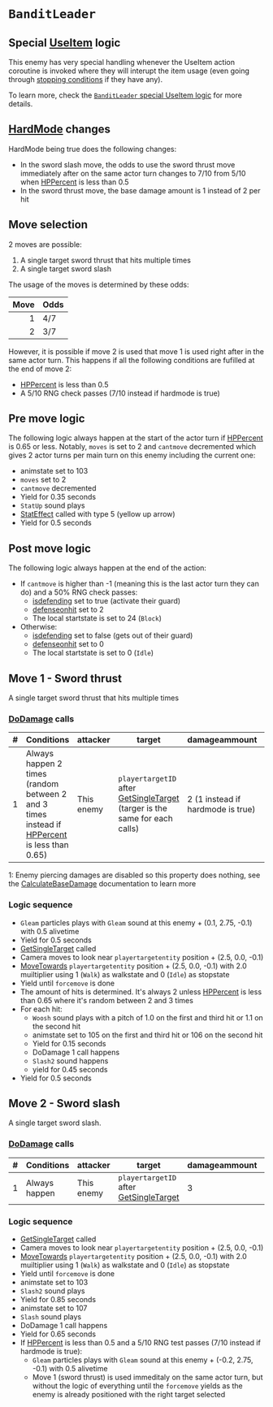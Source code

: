 # `BanditLeader`

## Special [UseItem](../../Battle%20flow/Action%20coroutines/UseItem.md) logic
This enemy has very special handling whenever the UseItem action coroutine is invoked where they will interupt the item usage (even going through [stopping conditions](../../Actors%20states/IsStopped.md) if they have any).

To learn more, check the [`BanditLeader` special UseItem logic](../../Battle%20flow/Action%20coroutines/UseItem.md#banditleader-specific-logic) for more details.

## [HardMode](../../Damage%20pipeline/HardMode.md) changes
HardMode being true does the following changes:

- In the sword slash move, the odds to use the sword thrust move immediately after on the same actor turn changes to 7/10 from 5/10 when [HPPercent](../../Actors%20states/HPPercent.md) is less than 0.5
- In the sword thrust move, the base damage amount is 1 instead of 2 per hit

## Move selection
2 moves are possible:

1. A single target sword thrust that hits multiple times
2. A single target sword slash

The usage of the moves is determined by these odds:

|Move|Odds|
|---:|----|
|1|4/7|
|2|3/7|

However, it is possible if move 2 is used that move 1 is used right after in the same actor turn. This happens if all the following conditions are fufilled at the end of move 2:

- [HPPercent](../../Actors%20states/HPPercent.md) is less than 0.5
- A 5/10 RNG check passes (7/10 instead if hardmode is true)

## Pre move logic
The following logic always happen at the start of the actor turn if [HPPercent](../../Actors%20states/HPPercent.md) is 0.65 or less. Notably, `moves` is set to 2 and `cantmove` decremented which gives 2 actor turns per main turn on this enemy including the current one:

- animstate set to 103
- `moves` set to 2
- `cantmove` decremented
- Yield for 0.35 seconds
- `StatUp` sound plays
- [StatEffect](../../Visual%20rendering/StatEffect.md) called with type 5 (yellow up arrow)
- Yield for 0.5 seconds

## Post move logic
The following logic always happen at the end of the action:

- If `cantmove` is higher than -1 (meaning this is the last actor turn they can do) and a 50% RNG check passes:
    - [isdefending](../../Actors%20states/Enemy%20features.md#isdefending) set to true (activate their guard)
    - [defenseonhit](../../Actors%20states/Enemy%20features.md#defenseonhit-and-isdefending) set to 2
    - The local startstate is set to 24 (`Block`)
- Otherwise:
    - [isdefending](../../Actors%20states/Enemy%20features.md#isdefending) set to false (gets out of their guard)
    - [defenseonhit](../../Actors%20states/Enemy%20features.md#defenseonhit-and-isdefending) set to 0
    - The local startstate is set to 0 (`Idle`)

## Move 1 - Sword thrust
A single target sword thrust that hits multiple times

### [DoDamage](../../Damage%20pipeline/DoDamage.md) calls

|#|Conditions|attacker|target|damageammount|property|overrides|block|
|-:|---|---|---|---|---|---|---|
|1|Always happen 2 times (random between 2 and 3 times instead if [HPPercent](../../Actors%20states/HPPercent.md) is less than 0.65)|This enemy|`playertargetID` after [GetSingleTarget](../../Actors%20states/Targetting/GetRandomAvaliablePlayer.md#getsingletarget) (targer is the same for each calls)|2 (1 instead if hardmode is true)|[Pierce](../../Damage%20pipeline/AttackProperty.md)<sup>1</sup>|null|`commandsuccess`|

1: Enemy piercing damages are disabled so this property does nothing, see the [CalculateBaseDamage](../../Damage%20pipeline/CalculateBaseDamage.md#piercing) documentation to learn more

### Logic sequence

- `Gleam` particles plays with `Gleam` sound at this enemy + (0.1, 2.75, -0.1) with 0.5 alivetime
- Yield for 0.5 seconds
- [GetSingleTarget](../../Actors%20states/Targetting/GetRandomAvaliablePlayer.md#getsingletarget) called
- Camera moves to look near `playertargetentity` position + (2.5, 0.0, -0.1)
- [MoveTowards](../../../Entities/EntityControl/EntityControl%20Methods.md#movetowards) `playertargetentity` position + (2.5, 0.0, -0.1) with 2.0 muiltiplier using 1 (`Walk`) as walkstate and 0 (`Idle`) as stopstate
- Yield until `forcemove` is done
- The amount of hits is determined. It's always 2 unless [HPPercent](../../Actors%20states/HPPercent.md) is less than 0.65 where it's random between 2 and 3 times
- For each hit:
    - `Woosh` sound plays with a pitch of 1.0 on the first and third hit or 1.1 on the second hit
    - animstate set to 105 on the first and third hit or 106 on the second hit
    - Yield for 0.15 seconds
    - DoDamage 1 call happens
    - `Slash2` sound happens
    - yield for 0.45 seconds
- Yield for 0.5 seconds

## Move 2 - Sword slash
A single target sword slash.

### [DoDamage](../../Damage%20pipeline/DoDamage.md) calls

|#|Conditions|attacker|target|damageammount|property|overrides|block|
|-:|---|---|---|---|---|---|---|
|1|Always happen|This enemy|`playertargetID` after [GetSingleTarget](../../Actors%20states/Targetting/GetRandomAvaliablePlayer.md#getsingletarget)|3|null|null|`commandsuccess`|

### Logic sequence

- [GetSingleTarget](../../Actors%20states/Targetting/GetRandomAvaliablePlayer.md#getsingletarget) called
- Camera moves to look near `playertargetentity` position + (2.5, 0.0, -0.1)
- [MoveTowards](../../../Entities/EntityControl/EntityControl%20Methods.md#movetowards) `playertargetentity` position + (2.5, 0.0, -0.1) with 2.0 muiltiplier using 1 (`Walk`) as walkstate and 0 (`Idle`) as stopstate
- Yield until `forcemove` is done
- animstate set to 103
- `Slash2` sound plays
- Yield for 0.85 seconds
- animstate set to 107
- `Slash` sound plays
- DoDamage 1 call happens
- Yield for 0.65 seconds
- If [HPPercent](../../Actors%20states/HPPercent.md) is less than 0.5 and a 5/10 RNG test passes (7/10 instead if hardmode is true):
    - `Gleam` particles plays with `Gleam` sound at this enemy + (-0.2, 2.75, -0.1) with 0.5 alivetime
    - Move 1 (sword thrust) is used immeditaly on the same actor turn, but without the logic of everything until the `forcemove` yields as the enemy is already positioned with the right target selected
